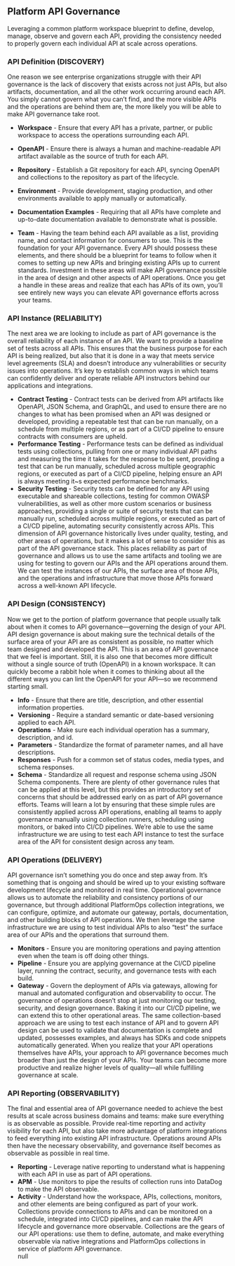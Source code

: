 ## Platform API Governance 
Leveraging a common platform workspace blueprint to define, develop, manage, observe and govern each API, providing the consistency needed to properly govern each individual API at scale across operations. 

### API Definition (DISCOVERY) 
One reason we see enterprise organizations struggle with their API governance is the lack of discovery that exists across not just APIs, but also artifacts, documentation, and all the other work occurring around each API. You simply cannot govern what you can’t find, and the more visible APIs and the operations are behind them are, the more likely you will be able to make API governance take root.  

- **Workspace** - Ensure that every API has a private, partner, or public workspace to access the operations surrounding each API. 
- **OpenAPI** - Ensure there is always a human and machine-readable API artifact available as the source of truth for each API. 
- **Repository** - Establish a Git repository for each API, syncing OpenAPI and collections to the repository as part of the lifecycle. 
- **Environment** - Provide development, staging production, and other environments available to apply manually or automatically.
 
- **Documentation Examples** - Requiring that all APIs have complete and up-to-date documentation available to demonstrate what is possible. 
- **Team** - Having the team behind each API available as a list, providing name, and contact information for consumers to use. 
This is the foundation for your API governance. Every API should possess these elements, and there should be a blueprint for teams to follow when it comes to setting up new APIs and bringing existing APIs up to current standards. Investment in these areas will make API governance possible in the area of design and other aspects of API operations. Once you get a handle in these areas and realize that each has APIs of its own, you’ll see entirely new ways you can elevate API governance efforts across your teams. 
### API Instance (RELIABILITY) 
The next area we are looking to include as part of API governance is the overall reliability of each instance of an API. We want to provide a baseline set of tests across all APIs. This ensures that the business purpose for each API is being realized, but also that it is done in a way that meets service level agreements (SLA) and doesn’t introduce any vulnerabilities or security issues into operations. It’s key to establish common ways in which teams can confidently deliver and operate reliable API instructors behind our applications and integrations. 

- **Contract Testing** - Contract tests can be derived from API artifacts like OpenAPI, JSON Schema, and GraphQL, and used to ensure there are no changes to what has been promised when an API was designed or developed, providing a repeatable test that can be run manually, on a schedule from multiple regions, or as part of a CI/CD pipeline to ensure contracts with consumers are upheld. 
- **Performance Testing** - Performance tests can be defined as individual tests using collections, pulling from one or many individual API paths and measuring the time it takes for the response to be sent, providing a test that can be run manually, scheduled across multiple geographic regions, or executed as part of a CI/CD pipeline, helping ensure an API is always meeting it~s expected performance benchmarks. 
- **Security Testing** - Security tests can be defined for any API using executable and shareable collections, testing for common OWASP vulnerabilities, as well as other more custom scenarios or business approaches, providing a single or suite of security tests that can be manually run, scheduled across multiple regions, or executed as part of a CI/CD pipeline, automating security consistently across APIs. 
This dimension of API governance historically lives under quality, testing, and other areas of operations, but it makes a lot of sense to consider this as part of the API governance stack. This places reliability as part of governance and allows us to use the same artifacts and tooling we are using for testing to govern our APIs and the API operations around them. We can test the instances of our APIs, the surface area of those APIs, and the operations and infrastructure that move those APIs forward across a well-known API lifecycle. 
### API Design (CONSISTENCY) 
Now we get to the portion of platform governance that people usually talk about when it comes to API governance—governing the design of your API. API design governance is about making sure the technical details of the surface area of your API are as consistent as possible, no matter which team designed and developed the API. This is an area of API governance that we feel is important. Still, it is also one that becomes more difficult without a single source of truth (OpenAPI) in a known workspace. It can quickly become a rabbit hole when it comes to thinking about all the different ways you can lint the OpenAPI for your API—so we recommend starting small. 

- **Info** - Ensure that there are title, description, and other essential information properties. 
- **Versioning** - Require a standard semantic or date-based versioning applied to each API. 
- **Operations** - Make sure each individual operation has a summary, description, and id. 
- **Parameters** - Standardize the format of parameter names, and all have descriptions. 
- **Responses** - Push for a common set of status codes, media types, and schema responses. 
- **Schema** - Standardize all request and response schema using JSON Schema components. 
There are plenty of other governance rules that can be applied at this level, but this provides an introductory set of concerns that should be addressed early on as part of API governance efforts. Teams will learn a lot by ensuring that these simple rules are consistently applied across API operations, enabling all teams to apply governance manually using collection runners, scheduling using monitors, or baked into CI/CD pipelines. We’re able to use the same infrastructure we are using to test each API instance to test the surface area of the API for consistent design across any team.
 
### API Operations (DELIVERY) 
API governance isn’t something you do once and step away from. It’s something that is ongoing and should be wired up to your existing software development lifecycle and monitored in real time. Operational governance allows us to automate the reliability and consistency portions of our governance, but through additional PlatformOps collection integrations, we can configure, optimize, and automate our gateway, portals, documentation, and other building blocks of API operations. We then leverage the same infrastructure we are using to test individual APIs to also “test” the surface area of our APIs and the operations that surround them. 

- **Monitors** - Ensure you are monitoring operations and paying attention even when the team is off doing other things. 
- **Pipeline** - Ensure you are applying governance at the CI/CD pipeline layer, running the contract, security, and governance tests with each build. 
- **Gateway** - Govern the deployment of APIs via gateways, allowing for manual and automated configuration and observability to occur. 
The governance of operations doesn’t stop at just monitoring our testing, security, and design governance. Baking it into our CI/CD pipeline, we can extend this to other operational areas. The same collection-based approach we are using to test each instance of API and to govern API design can be used to validate that documentation is complete and updated, possesses examples, and always has SDKs and code snippets automatically generated. When you realize that your API operations themselves have APIs, your approach to API governance becomes much broader than just the design of your APIs. Your teams can become more productive and realize higher levels of quality—all while fulfilling governance at scale.
 
### API Reporting (OBSERVABILITY) 
The final and essential area of API governance needed to achieve the best results at scale across business domains and teams: make sure everything is as observable as possible. Provide real-time reporting and activity visibility for each API, but also take more advantage of platform integrations to feed everything into existing API infrastructure. Operations around APIs then have the necessary observability, and governance itself becomes as observable as possible in real time. 

- **Reporting** -  Leverage native reporting to understand what is happening with each API in use as part of API operations. 
- **APM** - Use monitors to pipe the results of collection runs into DataDog to make the API observable. 
- **Activity** - Understand how the workspace, APIs, collections, monitors, and other elements are being configured as part of your work. 
Collections provide connections to APIs and can be monitored on a schedule, integrated into CI/CD pipelines, and can make the API lifecycle and governance more observable. Collections are the gears of our API operations: use them to define, automate, and make everything observable via native integrations and PlatformOps collections in service of platform API governance.   
null 
